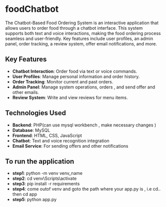 # foodChatbot

The Chatbot-Based Food Ordering System is an interactive application that allows users to order food through a chatbot interface. This system supports both text and voice interactions, making the food ordering process seamless and user-friendly. Key features include user profiles, an admin panel, order tracking, a review system, offer email notifications, and more.

## Key Features

- **Chatbot Interaction**: Order food via text or voice commands.
- **User Profiles**: Manage personal information and order history.
- **Order Tracking**: Monitor current and past orders.
- **Admin Panel**: Manage system operations, orders , and send offer and other emails.
- **Review System**: Write and view reviews for menu items.

## Technologies Used

- **Backend**: PHP(can use mysql workbench , make necessary changes )
- **Database**: MySQL
- **Frontend**: HTML, CSS, JavaScript
- **Chatbot**: Text and voice recognition integration
- **Email Service**: For sending offers and other notifications

## To run the application 

- **step1**: python -m venv venv_name
- **step2**: cd venv\Scripts\activate
- **step3**: pip install -r requirements
- **step4**: come outof venv and goto the path where your app.py is , i.e cd.. then cd app
- **step5**: python app.py 

